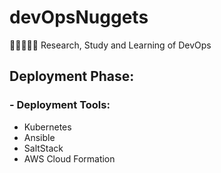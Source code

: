 # devOpsNuggets
:eyes::blue_book::pencil::thought_balloon::blue_book: Research, Study and Learning of DevOps


## Deployment Phase:
### - Deployment Tools:
* Kubernetes
* Ansible
* SaltStack
* AWS Cloud Formation
